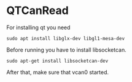 # QTCanRead
For installing qt you need
```
sudo apt install libglx-dev libgl1-mesa-dev
```

Before running you have to install libsocketcan.


```
sudo apt-get install libsocketcan-dev
```

After that, make sure that vcan0 started.

